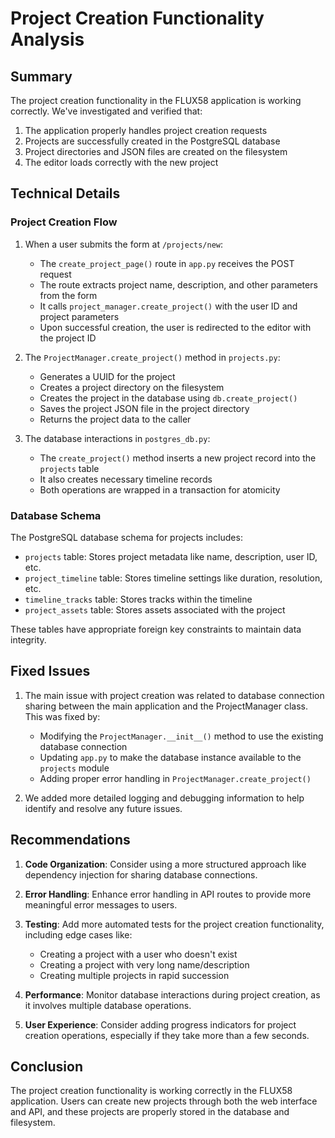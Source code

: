 # Project Creation Functionality Analysis

## Summary

The project creation functionality in the FLUX58 application is working correctly. We've investigated and verified that:

1. The application properly handles project creation requests
2. Projects are successfully created in the PostgreSQL database
3. Project directories and JSON files are created on the filesystem
4. The editor loads correctly with the new project

## Technical Details

### Project Creation Flow

1. When a user submits the form at `/projects/new`:
   - The `create_project_page()` route in `app.py` receives the POST request
   - The route extracts project name, description, and other parameters from the form
   - It calls `project_manager.create_project()` with the user ID and project parameters
   - Upon successful creation, the user is redirected to the editor with the project ID

2. The `ProjectManager.create_project()` method in `projects.py`:
   - Generates a UUID for the project
   - Creates a project directory on the filesystem
   - Creates the project in the database using `db.create_project()`
   - Saves the project JSON file in the project directory
   - Returns the project data to the caller

3. The database interactions in `postgres_db.py`:
   - The `create_project()` method inserts a new project record into the `projects` table
   - It also creates necessary timeline records
   - Both operations are wrapped in a transaction for atomicity

### Database Schema

The PostgreSQL database schema for projects includes:
- `projects` table: Stores project metadata like name, description, user ID, etc.
- `project_timeline` table: Stores timeline settings like duration, resolution, etc.
- `timeline_tracks` table: Stores tracks within the timeline
- `project_assets` table: Stores assets associated with the project

These tables have appropriate foreign key constraints to maintain data integrity.

## Fixed Issues

1. The main issue with project creation was related to database connection sharing between the main application and the ProjectManager class. This was fixed by:
   - Modifying the `ProjectManager.__init__()` method to use the existing database connection
   - Updating `app.py` to make the database instance available to the `projects` module
   - Adding proper error handling in `ProjectManager.create_project()`

2. We added more detailed logging and debugging information to help identify and resolve any future issues.

## Recommendations

1. **Code Organization**: Consider using a more structured approach like dependency injection for sharing database connections.

2. **Error Handling**: Enhance error handling in API routes to provide more meaningful error messages to users.

3. **Testing**: Add more automated tests for the project creation functionality, including edge cases like:
   - Creating a project with a user who doesn't exist
   - Creating a project with very long name/description
   - Creating multiple projects in rapid succession

4. **Performance**: Monitor database interactions during project creation, as it involves multiple database operations.

5. **User Experience**: Consider adding progress indicators for project creation operations, especially if they take more than a few seconds.

## Conclusion

The project creation functionality is working correctly in the FLUX58 application. Users can create new projects through both the web interface and API, and these projects are properly stored in the database and filesystem.